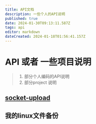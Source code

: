 ```yaml
---
title: API文档
description: 一些个人的API说明
published: true
date: 2024-01-30T09:13:11.587Z
tags: api
editor: markdown
dateCreated: 2024-01-18T01:56:41.157Z
---
```


# API 或者 一些项目说明

>  1. 部分个人编码的API说明
>  2. 部分project 说明


## [socket-upload](/mine-api/socket-upload)

## 我的linux文件备份


